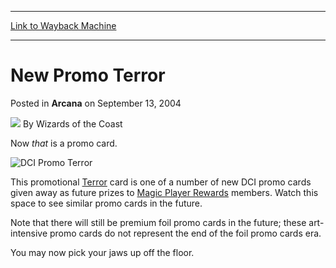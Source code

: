 
---
[Link to Wayback Machine](https://web.archive.org/web/20211023091554/https://magic.wizards.com/en/articles/archive/arcana/new-promo-terror-2004-09-13)

[_metadata_:author]:- "Wizards of the Coast"
[_metadata_:description]:- "Now that is a promo card.This promotional Terror card is one of a number of new DCI promo cards given away as future prizes to Magic Player Rewards members. Watch this space to see similar promo cards in the future.Note that there will still be premium foil promo cards in the future; these art-intensive promo cards do not represent the end of the foil promo cards era.You may"
[_metadata_:generator]:- "Drupal 7 (http://drupal.org)"
[_metadata_:node]:- "607496"
[_metadata_:publish_date]:- "2004-09-13"
[_metadata_:source]:- "div-main-content"
[_metadata_:title]:- "New Promo Terror"
[_metadata_:wayback_capture_timestamp]:- "2021-10-23 09:15:54"
[_metadata_:wayback_raw_url]:- "https://web.archive.org/web/20211023091554id_/https://magic.wizards.com/en/articles/archive/arcana/new-promo-terror-2004-09-13"
[_metadata_:wayback_url]:- "https://magic.wizards.com/en/articles/archive/arcana/new-promo-terror-2004-09-13"
---


New Promo Terror
================



 Posted in **Arcana**
 on September 13, 2004 






![](https://media.magic.wizards.com/styles/auth_small/public/images/person/wizards_author.jpg)
By Wizards of the Coast











Now *that* is a promo card.

![DCI Promo Terror](https://media.magic.wizards.com/image_legacy_migration/magic/images/mtgcom/arcana300/TotallySweetPromoTerror.jpg)

This promotional [Terror](https://gatherer.wizards.com/Pages/Card/Details.aspx?name=Terror) card is one of a number of new DCI promo cards given away as future prizes to [Magic Player Rewards](http://archive.wizards.com/Magic/Magazine/Article.aspx?x=magic/rewards/welcome) members. Watch this space to see similar promo cards in the future.

Note that there will still be premium foil promo cards in the future; these art-intensive promo cards do not represent the end of the foil promo cards era.

You may now pick your jaws up off the floor. 







